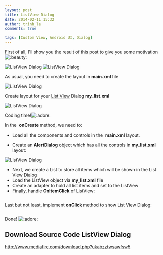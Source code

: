 ```yaml
---
layout: post
title: ListView Dialog
date: 2014-02-11 15:32
author: trinh_le
comments: true

tags: [Custom View, Android UI, Dialog]
---
```


First of all, I'll show you the result of this post to give you some motivation <img title="Beauty" src="http://vozforums.com/images/smilies/Off/beauty.gif" alt=":beauty:" />

<img src="http://i1189.photobucket.com/albums/z427/khanhtrinhspk/Image%20Source%20Code/2-11.png" alt="ListView Dialog" /> <img src="http://i1189.photobucket.com/albums/z427/khanhtrinhspk/Image%20Source%20Code/1-9.png" alt="ListView Dialog" />

As usual, you need to create the layout in <strong>main.xml </strong>file

<img class="aligncenter" src="http://i1189.photobucket.com/albums/z427/khanhtrinhspk/Image%20Source%20Code/3-10.png" alt="ListView Dialog" />

<!--more-->

Create layout for your <a title="[Android] Custom List View" href="http://icetea09.com/blog/2014/02/07/android-custom-list-view/">List View</a> Dialog <strong>my_list.xml</strong>

<img class="aligncenter" src="http://i1189.photobucket.com/albums/z427/khanhtrinhspk/Image%20Source%20Code/4-9.png" alt="ListView Dialog" />

Coding time!<img title="Adore" src="http://vozforums.com/images/smilies/Off/adore.gif" alt=":adore:" />

In the  <strong>onCreate </strong>method, we need to:
<ul>
	<li>Load all the components and controls in the  <strong>main.xml</strong> layout.</li>
</ul>
<ul>
	<li>Create an <strong>AlertDialog</strong> object which has all the controls in <strong>my_list.xml  </strong>layout:</li>
</ul>
<img class="aligncenter" src="http://i1189.photobucket.com/albums/z427/khanhtrinhspk/Image%20Source%20Code/5-8.png" alt="ListView Dialog" />
<ul>
	<li>Next, we create a List to store all items which will be shown in the List View Dialog</li>
	<li>Load the ListView object via <strong>my_list.xml</strong> file</li>
	<li>Create an adapter to hold all list items and set to the ListView</li>
	<li>Finally, handle <strong>OnItemClick</strong> of ListView:</li>
</ul>
<img class="aligncenter" src="http://i1189.photobucket.com/albums/z427/khanhtrinhspk/Image%20Source%20Code/6-7.png" alt="" />

Last but not least, implement <strong>onClick </strong>method to show List View Dialog:

<img class="aligncenter" src="http://i1189.photobucket.com/albums/z427/khanhtrinhspk/Image%20Source%20Code/7-6.png" alt="" />

Done! <img title="Adore" src="http://vozforums.com/images/smilies/Off/adore.gif" alt=":adore:" />
<h2>Download Source Code ListView Dialog</h2>
<a href="http://www.mediafire.com/download.php?ukabzztwsawfsw5">http://www.mediafire.com/download.php?ukabzztwsawfsw5</a>
